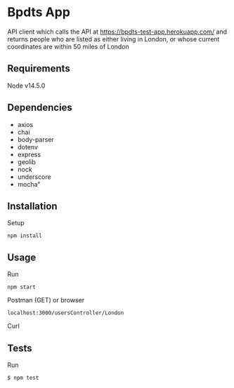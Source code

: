 # Bpdts App

API client which calls the API at https://bpdts-test-app.herokuapp.com/ and returns people who are listed as either living in London, or whose current coordinates are within 50 miles of London

## Requirements

Node v14.5.0

## Dependencies

- axios
- chai
- body-parser
- dotenv
- express
- geolib
- nock
- underscore
- mocha"

## Installation

Setup
```
npm install
```

## Usage

Run
```
npm start
```

Postman (GET) or browser
```
localhost:3000/usersController/London
```
Curl

## Tests

Run
```
$ npm test
```

